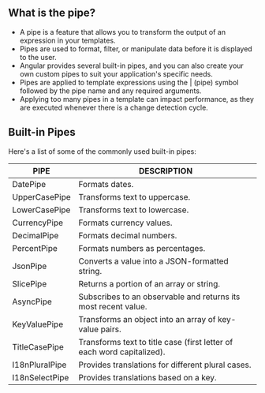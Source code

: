 ## What is the pipe?
  - A pipe is a feature that allows you to transform the output of an expression in your templates. 
  - Pipes are used to format, filter, or manipulate data before it is displayed to the user.
  - Angular provides several built-in pipes, and you can also create your own custom pipes to suit your application's specific needs.
  - Pipes are applied to template expressions using the | (pipe) symbol followed by the pipe name and any required arguments.
  - Applying too many pipes in a template can impact performance, as they are executed whenever there is a change detection cycle. 

## Built-in Pipes
  Here's a list of some of the commonly used built-in pipes:

  | PIPE | DESCRIPTION |
  |---|---|
  | DatePipe | Formats dates. |
  | UpperCasePipe | Transforms text to uppercase. |
  | LowerCasePipe | Transforms text to lowercase. |
  | CurrencyPipe | Formats currency values. |
  | DecimalPipe | Formats decimal numbers. |
  | PercentPipe | Formats numbers as percentages. |
  | JsonPipe | Converts a value into a JSON-formatted string. |
  | SlicePipe | Returns a portion of an array or string. |
  | AsyncPipe | Subscribes to an observable and returns its most recent value. |
  | KeyValuePipe | Transforms an object into an array of key-value pairs. |
  | TitleCasePipe | Transforms text to title case (first letter of each word capitalized). |
  | I18nPluralPipe | Provides translations for different plural cases. |
  | I18nSelectPipe | Provides translations based on a key. |
